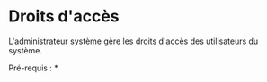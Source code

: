 
# Droits d'accès

L'administrateur système gère les droits d'accès des utilisateurs du système.

Pré-requis :
* 
